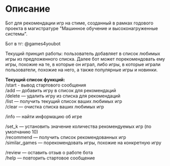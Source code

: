 # Описание
Бот для рекомендации игр на стиме, созданный в рамках годового проекта в магистратуре "Машинное обучение и высоконагруженные системы".

Бот в тг: @games4youbot 

Текущий принцип работы: пользователь добавляет в список любимых игры из предложенного списка. Далее бот может порекомендовать ему игры, похожие на те, в которые он играл, либо игры, в которые играли пользователи, похожие на него, а также популярные игры и новинки.

**Текущий список функций:**<br />
/start - вывод стартового сообщения<br /> 
/add — добавить игру в список для рекомендаций<br /> 
/delete — удалить игру из списка для рекомендаций<br /> 
/list — получить текущий список ваших любимых игр<br /> 
/clear — очистка списка ваших любимых игр<br /> 

/info — найти информацию об игре<br /> 

/set_k — установить значение количества рекомендуемых игр (по умолчанию 10)<br /> 
/recommend — получить список рекомендованных игр<br /> 
/similar_games —  порекомендовать игры, похожие на конкретную игру<br /> 

/review — оставить отзыв о работе бота<br /> 
/help — повторить стартовое сообщение<br /> 
